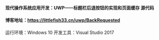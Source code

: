 #### 现代操作系统应用开发：UWP——标题栏后退按钮的实现和页面缓存 源代码
#### 博客地址：https://littlefish33.cn/uwp/BackRequested
运行环境：Windows 10
开发工具：Visual Studio 2017
